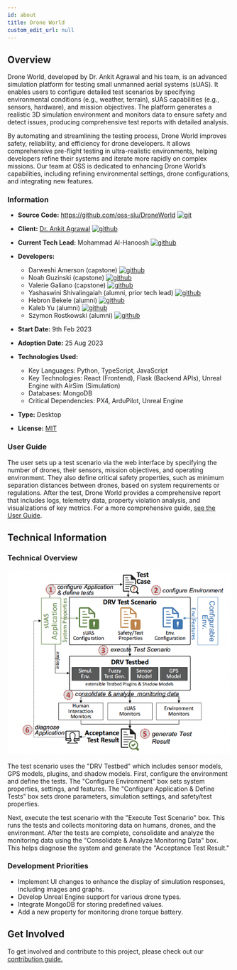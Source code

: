 ```yaml
---
id: about
title: Drone World
custom_edit_url: null
---
```


## Overview
Drone World, developed by Dr. Ankit Agrawal and his team, is an advanced simulation platform for testing small unmanned aerial systems (sUAS). It enables users to configure detailed test scenarios by specifying environmental conditions (e.g., weather, terrain), sUAS capabilities (e.g., sensors, hardware), and mission objectives. The platform generates a realistic 3D simulation environment and monitors data to ensure safety and detect issues, producing comprehensive test reports with detailed analysis.

By automating and streamlining the testing process, Drone World improves safety, reliability, and efficiency for drone developers. It allows comprehensive pre-flight testing in ultra-realistic environments, helping developers refine their systems and iterate more rapidly on complex missions. Our team at OSS is dedicated to enhancing Drone World’s capabilities, including refining environmental settings, drone configurations, and integrating new features.

### Information

- **Source Code:**  https://github.com/oss-slu/DroneWorld [<img src="/img/git-alt.svg" alt="git" width="25" height="25" />](https://github.com/oss-slu/DroneWorld)
- **Client:** [Dr. Ankit Agrawal](https://www.slu.edu/science-and-engineering/academics/computer-science/faculty-and-staff/ankit-agrawal.php) [<img src="/img/github.svg" alt="github" width="25" height="25" />](https://github.com/ankyAgrawal)
- **Current Tech Lead:** Mohammad Al-Hanoosh [<img src="/img/github.svg" alt="github" width="25" height="25" />](https://github.com/mohamdlog)
- **Developers:**
    - Darweshi Amerson (capstone) [<img src="/img/github.svg" alt="github" width="25" height="25" />](https://github.com/damerson1)
    - Noah Guzinski (capstone) [<img src="/img/github.svg" alt="github" width="25" height="25" />](https://github.com/nguzinski) 
    - Valerie Galiano (capstone) [<img src="/img/github.svg" alt="github" width="25" height="25" />](https://github.com/Hoshi-Okami)
    - Yashaswini Shivalingaiah (alumni, prior tech lead) [<img src="/img/github.svg" alt="github" width="25" height="25" />](https://github.com/yashaswini-slu)
    - Hebron Bekele (alumni) [<img src="/img/github.svg" alt="github" width="25" height="25" />](https://github.com/hebronh)
    - Kaleb Yu (alumni) [<img src="/img/github.svg" alt="github" width="25" height="25" />](https://github.com/kalyus)
    - Szymon Rostkowski (alumni) [<img src="/img/github.svg" alt="github" width="25" height="25" />](https://github.com/sr259)
     
- **Start Date:** 9th Feb 2023
- **Adoption Date:** 25 Aug 2023
- **Technologies Used:**
    - Key Languages: Python, TypeScript, JavaScript
    - Key Technologies: React (Frontend), Flask (Backend APIs), Unreal Engine with AirSim (Simulation)
    - Databases: MongoDB
    - Critical Dependencies: PX4, ArduPilot, Unreal Engine
- **Type:** Desktop
- **License:** [MIT](https://opensource.org/license/mit)

### User Guide

The user sets up a test scenario via the web interface by specifying the number of drones, their sensors, mission objectives, and operating environment. They also define critical safety properties, such as minimum separation distances between drones, based on system requirements or regulations. After the test, Drone World provides a comprehensive report that includes logs, telemetry data, property violation analysis, and visualizations of key metrics. For a more comprehensive guide, [see the User Guide](https://github.com/oss-slu/DroneWorld/wiki/User-Guide).

## Technical Information

### Technical Overview

![Architecture](DroneWorld%20Architecture.png)

The test scenario uses the "DRV Testbed" which includes sensor models, GPS models, plugins, and shadow models. First, configure the environment and define the tests. The "Configure Environment" box sets system properties, settings, and features. The "Configure Application & Define Tests" box sets drone parameters, simulation settings, and safety/test properties.

Next, execute the test scenario with the "Execute Test Scenario" box. This runs the tests and collects monitoring data on humans, drones, and the environment. After the tests are complete, consolidate and analyze the monitoring data using the "Consolidate & Analyze Monitoring Data" box. This helps diagnose the system and generate the "Acceptance Test Result."

### Development Priorities

- Implement UI changes to enhance the display of simulation responses, including images and graphs.
- Develop Unreal Engine support for various drone types.
- Integrate MongoDB for storing predefined values.
- Add a new property for monitoring drone torque battery.

## Get Involved

To get involved and contribute to this project, please check out our [contribution guide.](https://github.com/oss-slu/DroneWorld/wiki/Contributing-Guide)